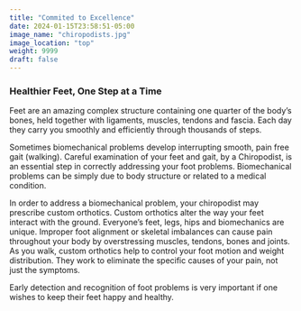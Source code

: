 ```yaml
---
title: "Commited to Excellence"
date: 2024-01-15T23:58:51-05:00
image_name: "chiropodists.jpg"
image_location: "top"
weight: 9999
draft: false
---
```


### Healthier Feet, One Step at a Time

Feet are an amazing complex structure containing one quarter of the body’s bones, held together with ligaments, muscles, tendons and fascia. Each day they carry you smoothly and efficiently through thousands of steps.

Sometimes biomechanical problems develop interrupting smooth, pain free gait (walking). Careful examination of your feet and gait, by a Chiropodist, is an essential step in correctly addressing your foot problems. Biomechanical problems can be simply due to body structure or related to a medical condition.

In order to address a biomechanical problem, your chiropodist may prescribe custom orthotics. Custom orthotics alter the way your feet interact with the ground. Everyone’s feet, legs, hips and biomechanics are unique. Improper foot alignment or skeletal imbalances can cause pain throughout your body by overstressing muscles, tendons, bones and joints. As you walk, custom orthotics help to control your foot motion and weight distribution. They work to eliminate the specific causes of your pain, not just the symptoms.

Early detection and recognition of foot problems is very important if one wishes to keep their feet happy and healthy.